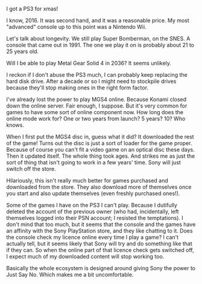 [brutal]: #title "PS3 shelf life"
[brutal]: #author "David Jones"
[brutal]: #date "2017-01-19"

I got a PS3 for xmas!

I know, 2016.
It was second hand, and it was a reasonable price.
My most "advanced" console up to this point was a Nintendo Wii.

Let's talk about longevity.
We still play Super Bomberman, on the SNES.
A console that came out in 1991.
The one we play it on is probably about 21 to 25 years old.

Will I be able to play Metal Gear Solid 4 in 2036?
It seems unlikely.

I reckon if I don't abuse the PS3 much,
I can probably keep replacing the hard disk drive.
After a decade or so I might need to stockpile drives because
they'll stop making ones in the right form factor.

I've already lost the power to play MGS4 online.
Because Konami closed down the online server.
Fair enough, I suppose.
But it's very common for games to
have some sort of online component now.
How long does the online mode work for?
One or two years from launch? 5 years? 10?
Who knows.

When I first put the MGS4 disc in, guess what it did?
It downloaded the rest of the game!
Turns out the disc is just a sort of loader for the game proper.
Because of course you can't
fit a video game on an optical disc these days.
Then it updated itself.
The whole thing took ages.
And strikes me as just the sort of thing that isn't going to work
in a few years' time.
Sony will just switch off the store.

Hilariously, this isn't really much better for games purchased
and downloaded from the store.
They also download more of themselves once you start
and also update themselves
(even freshly purchased ones!).

Some of the games I have on the PS3 I can't play.
Because I dutifully deleted the account of the previous owner
(who had, incidentally, left themselves logged into their PSN
account; I resisted the temptations).
I don't mind that too much,
but it seems that the console and the games have an affinity with
the Sony PlayStation store, and they like chatting to it.
Does the console check my licence online every time I play a game?
I can't actually tell, but it seems likely that Sony will try
and do something like that if they can.
So when the online part of that licence check gets switched off,
I expect much of my downloaded content will stop working too.

Basically the whole ecosystem is designed around giving Sony
the power to Just Say No.
Which makes me a bit uncomfortable.
